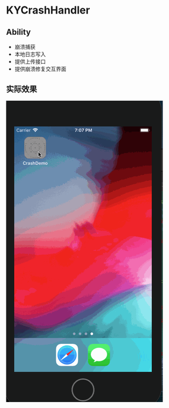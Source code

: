 # KYCrashHandler

## Ability 

- 崩溃捕获
- 本地日志写入
- 提供上传接口
- 提供崩溃修复交互界面

## 实际效果

![崩溃界面效果](https://github.com/Deeer/KYCrashHandler/blob/master/images/p.gif)



